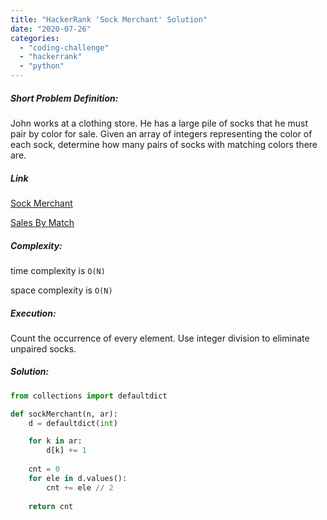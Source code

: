 ```yaml
---
title: "HackerRank 'Sock Merchant' Solution"
date: "2020-07-26"
categories: 
  - "coding-challenge"
  - "hackerrank"
  - "python"
---
```


##### Short Problem Definition:

John works at a clothing store. He has a large pile of socks that he must pair by color for sale. Given an array of integers representing the color of each sock, determine how many pairs of socks with matching colors there are.

##### Link

[Sock Merchant](https://www.hackerrank.com/challenges/sock-merchant/problem)

[Sales By Match](https://www.hackerrank.com/challenges/sock-merchant/problem?h_l=interview&playlist_slugs%5B%5D=interview-preparation-kit&playlist_slugs%5B%5D=warmup)

##### Complexity:

time complexity is `O(N)`

space complexity is `O(N)`

##### Execution:

Count the occurrence of every element. Use integer division to eliminate unpaired socks.

##### Solution:

```python
from collections import defaultdict

def sockMerchant(n, ar):
    d = defaultdict(int)

    for k in ar:
        d[k] += 1
        
    cnt = 0
    for ele in d.values():
        cnt += ele // 2
        
    return cnt
```
